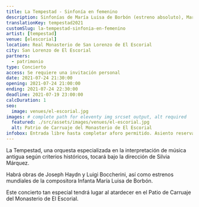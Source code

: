 ```yaml
---
title: La Tempestad - Sinfonía en femenino
description: Sinfonías de María Luisa de Borbón (estreno absoluto), Mariana Martínez y Joseph Haydn, con la figura femenina como eje central.
translationKey: tempestad2021
customSlug: la-tempestad-sinfonia-en-femenino
artist: [tempestad]
venue: [elescorial]
location: Real Monasterio de San Lorenzo de El Escorial
city: San Lorenzo de El Escorial
partners:
  - patrimonio
type: Concierto
access: Se requiere una invitación personal
date: 2021-07-24 21:30:00
opening: 2021-07-24 21:00:00
ending: 2021-07-24 22:30:00
deadline: 2021-07-19 23:00:00
calcDuration: 1
seo:
  image: venues/el-escorial.jpg
images: # complete path for eleventy img srcset output, alt required
  featured: ./src/assets/images/venues/el-escorial.jpg
  alt: Patrio de Carruaje del Monasterio de El Escorial
infobox: Entrada libre hasta completar aforo permitido. Asiento reservado solo con invitación personal de la Fundación Goethe.
---
```


La Tempestad, una orquesta especializada en la interpretación de música antigua según criterios históricos, tocará bajo la dirección de Silvia Márquez.

Habrá obras de Joseph Haydn y Luigi Boccherini, así como estrenos mundiales de la compositora Infanta María Luisa de Borbón.

Este concierto tan especial tendrá lugar al atardecer en el Patio de Carruaje del Monasterio de El Escorial.
